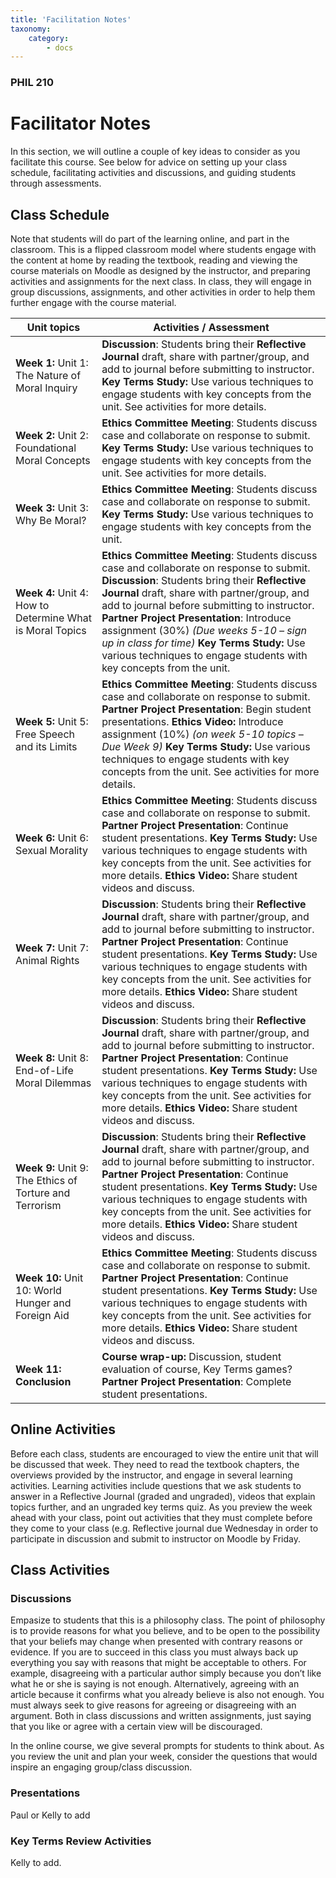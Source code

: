 ```yaml
---
title: 'Facilitation Notes'
taxonomy:
    category:
        - docs
---
```


### PHIL 210

# Facilitator Notes

In this section, we will outline a couple of key ideas to consider as you facilitate this course.  See below for advice on setting up your class schedule, facilitating activities and discussions, and guiding students through assessments.

## Class Schedule
Note that students will do part of the learning online, and part in the classroom.  This is a flipped classroom model where students engage with the content at home by reading the textbook, reading and viewing the course materials on Moodle as designed by the instructor, and preparing activities and assignments for the next class.  In class, they will engage in group discussions, assignments, and other activities in order to help them further engage with the course material.  

| **Unit topics**                                           | **Activities / Assessment**                                                                                                                                                                                                                                                                                                                                                                                                                             |
|-----------------------------------------------------------|---------------------------------------------------------------------------------------------------------------------------------------------------------------------------------------------------------------------------------------------------------------------------------------------------------------------------------------------------------------------------------------------------------------------------------------------------------|
| **Week 1:** Unit 1: The Nature of Moral Inquiry           | **Discussion**: Students bring their **Reflective Journal** draft, share with partner/group, and add to journal before submitting to instructor. **Key Terms Study:** Use various techniques to engage students with key concepts from the unit. See activities for more details.                                                                                                                                                                       |
| **Week 2:** Unit 2: Foundational Moral Concepts           | **Ethics Committee Meeting**: Students discuss case and collaborate on response to submit. **Key Terms Study:** Use various techniques to engage students with key concepts from the unit. See activities for more details.                                                                                                                                                                                                                             |
| **Week 3:** Unit 3: Why Be Moral?                         | **Ethics Committee Meeting**: Students discuss case and collaborate on response to submit. **Key Terms Study:** Use various techniques to engage students with key concepts from the unit.                                                                                                                                                                                                                                                              |
| **Week 4:** Unit 4: How to Determine What is Moral Topics | **Ethics Committee Meeting**: Students discuss case and collaborate on response to submit. **Discussion**: Students bring their **Reflective Journal** draft, share with partner/group, and add to journal before submitting to instructor. **Partner Project Presentation**: Introduce assignment (30%) *(Due weeks 5-10 – sign up in class for time)* **Key Terms Study:** Use various techniques to engage students with key concepts from the unit. |
| **Week 5:** Unit 5: Free Speech and its Limits            | **Ethics Committee Meeting**: Students discuss case and collaborate on response to submit. **Partner Project Presentation**: Begin student presentations. **Ethics Video:** Introduce assignment (10%) *(on week 5-10 topics – Due Week 9)* **Key Terms Study:** Use various techniques to engage students with key concepts from the unit. See activities for more details.                                                                            |
| **Week 6:** Unit 6: Sexual Morality                       | **Ethics Committee Meeting**: Students discuss case and collaborate on response to submit. **Partner Project Presentation**: Continue student presentations. **Key Terms Study:** Use various techniques to engage students with key concepts from the unit. See activities for more details. **Ethics Video:** Share student videos and discuss.                                                                                                       |
| **Week 7:** Unit 7: Animal Rights                         | **Discussion**: Students bring their **Reflective Journal** draft, share with partner/group, and add to journal before submitting to instructor. **Partner Project Presentation**: Continue student presentations. **Key Terms Study:** Use various techniques to engage students with key concepts from the unit. See activities for more details. **Ethics Video:** Share student videos and discuss.                                                 |
| **Week 8:** Unit 8: End-of-Life Moral Dilemmas            | **Discussion**: Students bring their **Reflective Journal** draft, share with partner/group, and add to journal before submitting to instructor. **Partner Project Presentation**: Continue student presentations. **Key Terms Study:** Use various techniques to engage students with key concepts from the unit. See activities for more details. **Ethics Video:** Share student videos and discuss.                                                 |
| **Week 9:** Unit 9: The Ethics of Torture and Terrorism   | **Discussion**: Students bring their **Reflective Journal** draft, share with partner/group, and add to journal before submitting to instructor. **Partner Project Presentation**: Continue student presentations. **Key Terms Study:** Use various techniques to engage students with key concepts from the unit. See activities for more details. **Ethics Video:** Share student videos and discuss.                                                 |
| **Week 10:** Unit 10: World Hunger and Foreign Aid        | **Ethics Committee Meeting**: Students discuss case and collaborate on response to submit. **Partner Project Presentation**: Continue student presentations. **Key Terms Study:** Use various techniques to engage students with key concepts from the unit. See activities for more details. **Ethics Video:** Share student videos and discuss.                                                                                                       |
| **Week 11: Conclusion**                                   | **Course wrap-up:** Discussion, student evaluation of course, Key Terms games? **Partner Project Presentation**: Complete student presentations.                                                                                                                                                                                                                                                                                                        |

## Online Activities
Before each class, students are encouraged to view the entire unit that will be discussed that week.  They need to read the textbook chapters, the overviews provided by the instructor, and engage in several learning activities.  Learning activities include questions that we ask students to answer in a Reflective Journal (graded and ungraded), videos that explain topics further, and an ungraded key terms quiz. As you preview the week ahead with your class, point out activities that they must complete before they come to your class (e.g. Reflective journal due Wednesday in order to participate in discussion and submit to instructor on Moodle by Friday.


## Class Activities

### Discussions
Empasize to students that this is a philosophy class.  The point of philosophy is to provide reasons for what you believe, and to be open to the possibility that your beliefs may change when presented with contrary reasons or evidence.  If you are to succeed in this class you must always back up everything you say with reasons that might be acceptable to others.  For example, disagreeing with a particular author simply because you don’t like what he or she is saying is not enough.  Alternatively, agreeing with an article because it confirms what you already believe is also not enough.  You must always seek to give reasons for agreeing or disagreeing with an argument.  Both in class discussions and written assignments, just saying that you like or agree with a certain view will be discouraged.

In the online course, we give several prompts for students to think about.  As you review the unit and plan your week, consider the questions that would inspire an engaging group/class discussion.

### Presentations
Paul or Kelly to add

### Key Terms Review Activities
Kelly to add.

